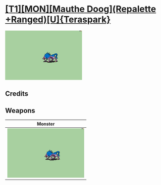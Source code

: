 # [\[T1\]\[MON\]\[Mauthe Doog\]\(Repalette +Ranged\)\[U\]{Teraspark}](./)

<img src="./8.%20Monster/Monster_000.png" alt="[T1][MON][Mauthe Doog](Repalette +Ranged)[U]{Teraspark} standing" />

## Credits



## Weapons


|Monster |
|  :---: |
| <img alt="Monster animation" src="./8.%20Monster/Monster.gif" /> |
